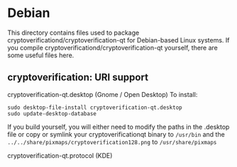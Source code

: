 
Debian
====================
This directory contains files used to package cryptoverificationd/cryptoverification-qt
for Debian-based Linux systems. If you compile cryptoverificationd/cryptoverification-qt yourself, there are some useful files here.

## cryptoverification: URI support ##


cryptoverification-qt.desktop  (Gnome / Open Desktop)
To install:

	sudo desktop-file-install cryptoverification-qt.desktop
	sudo update-desktop-database

If you build yourself, you will either need to modify the paths in
the .desktop file or copy or symlink your cryptoverificationqt binary to `/usr/bin`
and the `../../share/pixmaps/cryptoverification128.png` to `/usr/share/pixmaps`

cryptoverification-qt.protocol (KDE)

